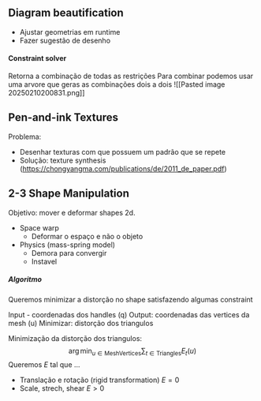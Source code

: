 ## Diagram beautification
- Ajustar geometrias em runtime
- Fazer sugestão de desenho


#### Constraint solver
Retorna a combinação de todas as restrições
Para combinar podemos usar uma arvore que geras as combinações dois a dois
![[Pasted image 20250210200831.png]]

## Pen-and-ink Textures
Problema:
- Desenhar texturas com que possuem um padrão que se repete
- Solução: texture synthesis (https://chongyangma.com/publications/de/2011_de_paper.pdf)

## 2-3 Shape Manipulation

Objetivo: mover e deformar shapes 2d.
- Space warp
	- Deformar o espaço e não o objeto
- Physics (mass-spring model)
	- Demora para convergir
	- Instavel

##### Algoritmo
Queremos minimizar a distorção no shape satisfazendo algumas constraint

Input - coordenadas dos handles (q)
Output: coordenadas das vertices da mesh (u)
Minimizar: distorção dos triangulos

Minimização da distorção dos triangulos:
$$\arg\min_{u \in \mbox{MeshVertices}} \sum_{t \in \mbox{Triangles} }E_{t}(u)$$
Queremos $E$ tal que ...
- Translação e rotação (rigid transformation) $E = 0$
- Scale, strech, shear $E > 0$

